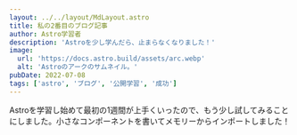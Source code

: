 ```yaml
---
layout: ../../layout/MdLayout.astro
title: 私の2番目のブログ記事
author: Astro学習者
description: 'Astroを少し学んだら、止まらなくなりました！'
image:
  url: 'https://docs.astro.build/assets/arc.webp'
  alt: 'Astroのアークのサムネイル。'
pubDate: 2022-07-08
tags: ['astro', 'ブログ', '公開学習', '成功']
---
```


Astroを学習し始めて最初の1週間が上手くいったので、もう少し試してみることにしました。小さなコンポーネントを書いてメモリーからインポートしました！
